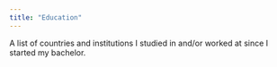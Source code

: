 ```yaml
---
title: "Education"
---
```


A list of countries and institutions I studied in and/or worked at since I started my bachelor.
